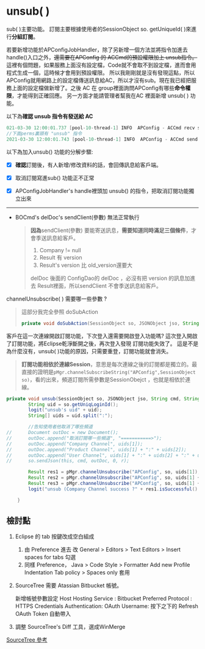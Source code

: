 # unsub( )

sub( )主要功能。
訂閱主要根據使用者的SessionObject so. getUniqueId( )來進行**分組訂閱**。

若要新增功能於APConfigJobHandler，除了另新增一個方法並將指令加進去handle()入口之外，~~還需要在APConfig 的 ACCmd的預設權限加上 unsub指令。~~ 這裡有個問題，如果服務上面沒有設定檔，Code就不會取不到設定檔，進而會用程式生成一個，這時候才會用到預設權限。 所以我剛剛就是沒有發現這點，所以APConfig就用網路上的設定檔傳送訊息給AC，所以才沒有sub。現在我已經把服務上面的設定檔做新增了。之後 AC 在 group裡面詢問APConfig有哪些**命令權限**，才能得到正確回應。 另一方面才能請管理者幫我在AC 裡面新增 unsub( ) 功能。

以下為**確認 unsub 指令有發送給 AC**

```java
021-03-30 12:00:01.737 [pool-10-thread-1] INFO  APConfig - ACCmd recv serviceID=dd1057ebeed8-DC7-1-ac channel=ac-query-perms doc={"s":"ac","c":"qry-perms","ts":1617076800001,"d":null}
//下面perms裏頭有 "unsub" 指令
2021-03-30 12:00:01.743 [pool-10-thread-1] INFO  APConfig - ACCmd send svc=ac ch=ac-ch perm={"s":"ac","c":"svc.perms.upd","r":"apconfig","d":{"APConfig":{"name":"APConfig","perms":["unsub","sub","search","getCompany","setCompany","delCompany","getProduct","setProduct","delProduct","getUser","setUser","delUser","getExCompany","setExCompany","delExCompany","getExProduct","setExProduct","delExProduct","getExUser","setExUser","delExUser"]}},"ts":1617076801738}
```



以下為加入unsub() 功能的分解步驟:

- [x] **確認**訂閱後，有人新增/修改資料的話，會回傳訊息給客戶端。
- [x] 取消訂閱寫進sub() 功能正不正常
- [x] APConfigJobHandler's handle裡頭加 unsub() 的指令，把取消訂閱功能獨立出來



---

- BOCmd's delDoc's sendClient(參數) 無法正常執行

  > **因為**sendClient(參數) 要能寄送訊息，**需要知道同時滿足三個條件**，才會季送訊息給客戶。
  >
  > 1. Company != null
  > 2. Result 有 version 
  > 3. Result's version 比 old_version還要大
  >
  > delDoc 後面的 ConfigDao的 delDoc ，必沒有把 version 的訊息加進去 Result裡面，所以sendClient 不會季送訊息給客戶。



channelUnsubscribe( ) 需要哪一些參數 ? 

> 這部分我完全參照 doSubAction 
>
> ```java
> private void doSubAction(SessionObject so, JSONObject jso, String cmd, String r) throws Exception
> ```
>
> 

客戶在這一次連線開啟訂閱功能，下次登入還需要開啟登入功能嗎?
這次登入開啟了訂閱功能，將Eclipse乾淨斷開之後，再次登入發現
訂閱功能失效了。 這是不是為什麼沒有，unsub( )功能的原因，只需要重登，訂閱功能就會消失。

> **訂閱功能相依於連線Session**，意思是每次連線之後的訂閱都是獨立的。最直接的證明是`pMgr.channelSubscribeString("APConfig",SessionObject so)`，看的出來，頻道訂閱所需參數是SessionObejct ，也就是相依於連線。

```java
private void unsub(SessionObject so, JSONObject jso, String cmd, String r) throws Exception {
		String uid = so.getUniqLoginId();
		logit("unsub's uid" + uid);
		String[] uids = uid.split(":");

		//告知使用者他取消了哪些頻道
//		Document outDoc = new Document();
//		outDoc.append("取消訂閱哪一些頻道", "===========>");
//		outDoc.append("Company Channel", uids[1]);
//		outDoc.append("Product Channel", uids[1] + ":" + uids[2]);
//		outDoc.append("User Channel", uids[1] + ":" + uids[2] + ":" + uids[3]);
//		so.sendJson(this, cmd, outDoc, 0, r);

		Result res1 = pMgr.channelUnsubscribe("APConfig", so, uids[1]);
		Result res2 = pMgr.channelUnsubscribe("APConfig", so, uids[1] + ":" + uids[2]);
		Result res3 = pMgr.channelUnsubscribe("APConfig", so, uids[1] + ":" + uids[2] + ":" + uids[3]);
		logit("unsub (Company Channel success ?" + res1.isSuccessful() + ", Product Channel success ?" + res2.isSuccessful() + ", User Channel success ?" + res3.isSuccessful() + ")");

	}

```

## 檢討點

1. Eclipse 的 tab 按鍵改成空白組成

   1. 由 Preference 進去 改 General > Editors > Text Editors > Insert spaces for tabs 勾選
   2. 同樣 Preference， Java > Code Style > Formatter Add new Profile 
      Indentation Tab policy > Spaces only 套用

2. SourceTree 需要  Atassian Bitbucket 帳號。

   新增帳號參數設定
   Host
   	Hosting Service : Bitbucket
   	Preferred Protocol : HTTPS
   Credentials
   	Authentication: OAuth
   	Username: 按下之下的 Refresh OAuth Token 自動帶入

3. 調整 SourceTree's  Diff 工具，選成WinMerge

[SourceTree 參考](https://ithelp.ithome.com.tw/articles/10206852)